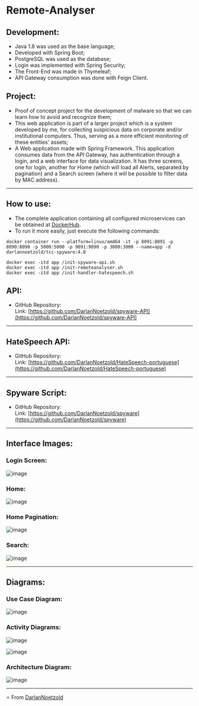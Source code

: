# Remote-Analyser
## Development:
* Java 1.8 was used as the base language;
* Developed with Spring Boot;
* PostgreSQL was used as the database;
* Login was implemented with Spring Security;
* The Front-End was made in Thymeleaf;
* API Gateway consumption was done with Feign Client.

## Project:
* Proof of concept project for the development of malware so that we can learn how to avoid and recognize them;
* This web application is part of a larger project which is a system developed by me, for collecting suspicious data on corporate and/or institutional computers. Thus, serving as a more efficient monitoring of these entities' assets;
* A Web application made with Spring Framework. This application consumes data from the API Gateway, has authentication through a login, and a web interface for data visualization. It has three screens, one for login, another for Home (which will load all Alerts, separated by pagination) and a Search screen (where it will be possible to filter data by MAC address).

---

## How to use:
* The complete application containing all configured microservices can be obtained at [DockerHub](https://hub.docker.com/repository/docker/darlannoetzold/tcc-spyware/general).
* To run it more easily, just execute the following commands:
```
docker container run --platform=linux/amd64 -it -p 8091:8091 -p 8090:8090 -p 5000:5000 -p 9091:9090 -p 3000:3000 --name=app -d darlannoetzold/tcc-spyware:4.0

docker exec -itd app /init-spyware-api.sh
docker exec -itd app /init-remoteanalyser.sh
docker exec -itd app /init-handler-hatespeech.sh
```


## API:
* GitHub Repository:
<br>Link: [https://github.com/DarlanNoetzold/spyware-API](https://github.com/DarlanNoetzold/spyware-API)

---
## HateSpeech API:
* GitHub Repository:
<br>Link: [https://github.com/DarlanNoetzold/HateSpeech-portuguese](https://github.com/DarlanNoetzold/HateSpeech-portuguese)

---
## Spyware Script:
* GitHub Repository:
<br>Link: [https://github.com/DarlanNoetzold/spyware](https://github.com/DarlanNoetzold/spyware)

---

## Interface Images:
### Login Screen:
![image](https://user-images.githubusercontent.com/41628589/160593312-90b87d92-2403-4dcf-a635-b91360c191cf.png)

### Home:
![image](https://user-images.githubusercontent.com/41628589/200910622-72464226-5a8a-4320-99d4-7e888531272a.png)

### Home Pagination:
![image](https://user-images.githubusercontent.com/41628589/160594065-62737d49-b071-44a1-afec-772d92094578.png)

### Search:
![image](https://user-images.githubusercontent.com/41628589/160594303-f9e669ce-7d2f-4d45-ad08-63bb4eff3f3f.png)

---

## Diagrams:
### Use Case Diagram:
![image](https://user-images.githubusercontent.com/41628589/200906769-9158761e-9169-4cfe-b894-58e7859fc8c1.png)

### Activity Diagrams:
![image](https://user-images.githubusercontent.com/41628589/200906846-cf6603ad-d6ae-4640-b77e-ac35bb5f1f30.png)

![image](https://user-images.githubusercontent.com/41628589/200906913-822d3be4-65bd-4c3f-88b2-9ec4b24f03a0.png)

### Architecture Diagram:
![image](https://user-images.githubusercontent.com/41628589/200907023-eb8111e5-e6f1-42af-a8b6-55cfbeabbaf8.png)

---

⭐️ From [DarlanNoetzold](https://github.com/DarlanNoetzold)

